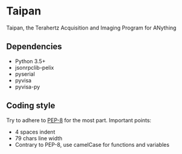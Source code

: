 Taipan
======

Taipan, the Terahertz Acquisition and Imaging Program for ANything

Dependencies
------------
* Python 3.5+
* jsonrpclib-pelix
* pyserial
* pyvisa
* pyvisa-py

Coding style
------------
Try to adhere to [PEP-8](https://www.python.org/dev/peps/pep-0008) for the most
part. Important points:
* 4 spaces indent
* 79 chars line width
* Contrary to PEP-8, use camelCase for functions and variables